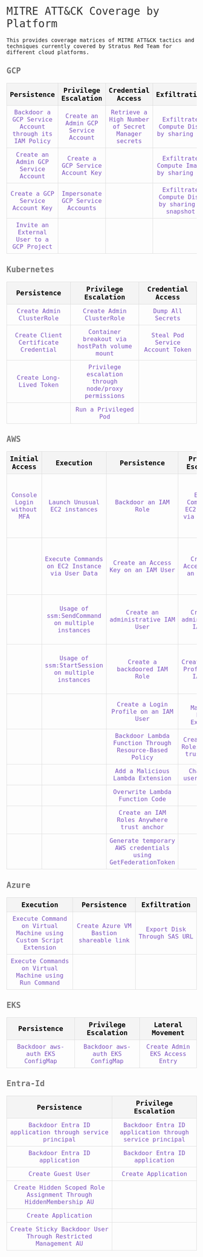 
# MITRE ATT&CK Coverage by Platform

This provides coverage matrices of MITRE ATT&CK tactics and techniques currently covered by Stratus Red Team for different cloud platforms.

<!DOCTYPE html>
<html>
<head>
	<title>MITRE ATT&CK Coverage</title>
	<style>
		body { font-family: SFMono-Regular, Consolas, Menlo, monospace; sans-serif; margin: 20px; }
		table { width: 100%; border-collapse: collapse; margin: 20px 0; font-size: 16px; }
		th, td { border: 1px solid #ddd; padding: 8px; text-align: center; }
		th { background-color: #f4f4f4; font-weight: bold; font-size: 18px; color: #000; }
		td { font-weight: normal; color: #7e56c2; }
		tr:hover { background-color: #f1f1f1; }
		td:hover { background-color: #e9e9ff; color: #5a3ea8; cursor: pointer; }
		h1 { font-weight: 300; color: #333; }
		h2 { color: #0000008a; text-transform: capitalize; }
	</style>
</head>
<body>
<h2>GCP</h2>
<table>
<thead><tr><th>Persistence</th><th>Privilege Escalation</th><th>Credential Access</th><th>Exfiltration</th></tr></thead>
<tbody>
<tr><td>Backdoor a GCP Service Account through its IAM Policy</td><td>Create an Admin GCP Service Account</td><td>Retrieve a High Number of Secret Manager secrets</td><td>Exfiltrate Compute Disk by sharing it</td></tr>
<tr><td>Create an Admin GCP Service Account</td><td>Create a GCP Service Account Key</td><td></td><td>Exfiltrate Compute Image by sharing it</td></tr>
<tr><td>Create a GCP Service Account Key</td><td>Impersonate GCP Service Accounts</td><td></td><td>Exfiltrate Compute Disk by sharing a snapshot</td></tr>
<tr><td>Invite an External User to a GCP Project</td><td></td><td></td><td></td></tr>
</tbody>
</table>
<h2>kubernetes</h2>
<table>
<thead><tr><th>Persistence</th><th>Privilege Escalation</th><th>Credential Access</th></tr></thead>
<tbody>
<tr><td>Create Admin ClusterRole</td><td>Create Admin ClusterRole</td><td>Dump All Secrets</td></tr>
<tr><td>Create Client Certificate Credential</td><td>Container breakout via hostPath volume mount</td><td>Steal Pod Service Account Token</td></tr>
<tr><td>Create Long-Lived Token</td><td>Privilege escalation through node/proxy permissions</td><td></td></tr>
<tr><td></td><td>Run a Privileged Pod</td><td></td></tr>
</tbody>
</table>
<h2>AWS</h2>
<table>
<thead><tr><th>Initial Access</th><th>Execution</th><th>Persistence</th><th>Privilege Escalation</th><th>Defense Evasion</th><th>Credential Access</th><th>Discovery</th><th>Lateral Movement</th><th>Exfiltration</th><th>Impact</th></tr></thead>
<tbody>
<tr><td>Console Login without MFA</td><td>Launch Unusual EC2 instances</td><td>Backdoor an IAM Role</td><td>Execute Commands on EC2 Instance via User Data</td><td>Delete CloudTrail Trail</td><td>Retrieve EC2 Password Data</td><td>Execute Discovery Commands on an EC2 Instance</td><td>Usage of EC2 Serial Console to push SSH public key</td><td>Open Ingress Port 22 on a Security Group</td><td>Invoke Bedrock Model</td></tr>
<tr><td></td><td>Execute Commands on EC2 Instance via User Data</td><td>Create an Access Key on an IAM User</td><td>Create an Access Key on an IAM User</td><td>Disable CloudTrail Logging Through Event Selectors</td><td>Steal EC2 Instance Credentials</td><td>Download EC2 Instance User Data</td><td>Usage of EC2 Instance Connect on multiple instances</td><td>Exfiltrate an AMI by Sharing It</td><td>S3 Ransomware through batch file deletion</td></tr>
<tr><td></td><td>Usage of ssm:SendCommand on multiple instances</td><td>Create an administrative IAM User</td><td>Create an administrative IAM User</td><td>CloudTrail Logs Impairment Through S3 Lifecycle Rule</td><td>Retrieve a High Number of Secrets Manager secrets (Batch)</td><td>Enumerate SES</td><td></td><td>Exfiltrate EBS Snapshot by Sharing It</td><td>S3 Ransomware through client-side encryption</td></tr>
<tr><td></td><td>Usage of ssm:StartSession on multiple instances</td><td>Create a backdoored IAM Role</td><td>Create a Login Profile on an IAM User</td><td>Stop CloudTrail Trail</td><td>Retrieve a High Number of Secrets Manager secrets</td><td></td><td></td><td>Exfiltrate RDS Snapshot by Sharing</td><td>S3 Ransomware through individual file deletion</td></tr>
<tr><td></td><td></td><td>Create a Login Profile on an IAM User</td><td>Add a Malicious Lambda Extension</td><td>Delete DNS query logs</td><td>Retrieve And Decrypt SSM Parameters</td><td></td><td></td><td>Backdoor an S3 Bucket via its Bucket Policy</td><td></td></tr>
<tr><td></td><td></td><td>Backdoor Lambda Function Through Resource-Based Policy</td><td>Create an IAM Roles Anywhere trust anchor</td><td>Attempt to Leave the AWS Organization</td><td></td><td></td><td></td><td></td><td></td></tr>
<tr><td></td><td></td><td>Add a Malicious Lambda Extension</td><td>Change IAM user password</td><td>Remove VPC Flow Logs</td><td></td><td></td><td></td><td></td><td></td></tr>
<tr><td></td><td></td><td>Overwrite Lambda Function Code</td><td></td><td></td><td></td><td></td><td></td><td></td><td></td></tr>
<tr><td></td><td></td><td>Create an IAM Roles Anywhere trust anchor</td><td></td><td></td><td></td><td></td><td></td><td></td><td></td></tr>
<tr><td></td><td></td><td>Generate temporary AWS credentials using GetFederationToken</td><td></td><td></td><td></td><td></td><td></td><td></td><td></td></tr>
</tbody>
</table>
<h2>azure</h2>
<table>
<thead><tr><th>Execution</th><th>Persistence</th><th>Exfiltration</th></tr></thead>
<tbody>
<tr><td>Execute Command on Virtual Machine using Custom Script Extension</td><td>Create Azure VM Bastion shareable link</td><td>Export Disk Through SAS URL</td></tr>
<tr><td>Execute Commands on Virtual Machine using Run Command</td><td></td><td></td></tr>
</tbody>
</table>
<h2>EKS</h2>
<table>
<thead><tr><th>Persistence</th><th>Privilege Escalation</th><th>Lateral Movement</th></tr></thead>
<tbody>
<tr><td>Backdoor aws-auth EKS ConfigMap</td><td>Backdoor aws-auth EKS ConfigMap</td><td>Create Admin EKS Access Entry</td></tr>
</tbody>
</table>
<h2>entra-id</h2>
<table>
<thead><tr><th>Persistence</th><th>Privilege Escalation</th></tr></thead>
<tbody>
<tr><td>Backdoor Entra ID application through service principal</td><td>Backdoor Entra ID application through service principal</td></tr>
<tr><td>Backdoor Entra ID application</td><td>Backdoor Entra ID application</td></tr>
<tr><td>Create Guest User</td><td>Create Application</td></tr>
<tr><td>Create Hidden Scoped Role Assignment Through HiddenMembership AU</td><td></td></tr>
<tr><td>Create Application</td><td></td></tr>
<tr><td>Create Sticky Backdoor User Through Restricted Management AU</td><td></td></tr>
</tbody>
</table>

</body>
</html>